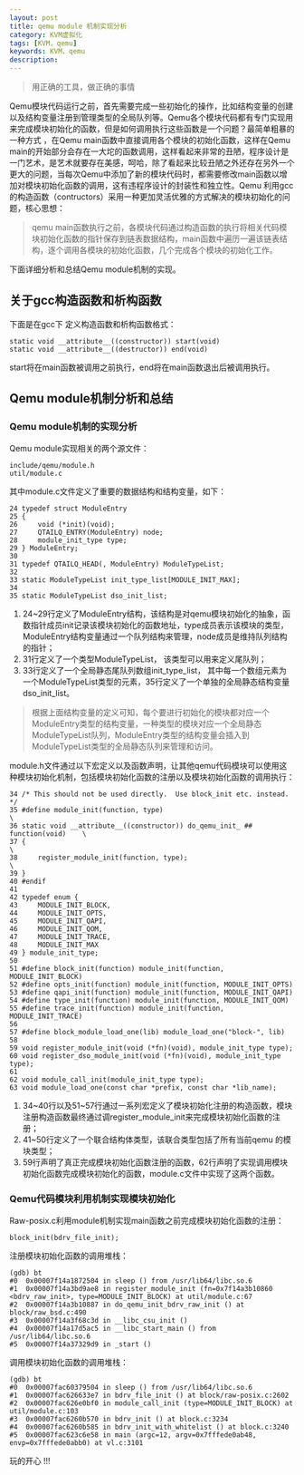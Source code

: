```yaml
---
layout: post
title: qemu module 机制实现分析
category: KVM虚拟化
tags: [KVM，qemu]
keywords: KVM，qemu
description: 
---
```


> 用正确的工具，做正确的事情

Qemu模块代码运行之前，首先需要完成一些初始化的操作，比如结构变量的创建以及结构变量注册到管理类型的全局队列等。Qemu各个模块代码都有专门实现用来完成模块初始化的函数，但是如何调用执行这些函数是一个问题？最简单粗暴的一种方式
，在Qemu main函数中直接调用各个模块的初始化函数，这样在Qemu main的开始部分会存在一大坨的函数调用，这样看起来非常的丑陋，程序设计是一门艺术，是艺术就要存在美感，呵哈，除了看起来比较丑陋之外还存在另外一个更大的问题，当每次Qemu中添加了新的模块代码时，都需要修改main函数以增加对模块初始化函数的调用，这有违程序设计的封装性和独立性。Qemu 利用gcc的构造函数（contructors）采用一种更加灵活优雅的方式解决的模块初始化的问题，核心思想：

>qemu main函数执行之前，各模块代码通过构造函数的执行将相关代码模块初始化函数的指针保存到链表数据结构，main函数中遍历一遍该链表结构，逐个调用各模块的初始化函数，几个完成各个模块的初始化工作。

下面详细分析和总结Qemu module机制的实现。

## 关于gcc构造函数和析构函数

下面是在gcc下 定义构造函数和析构函数格式：

	static void __attribute__((constructor)) start(void)
	static void __attribute__((destructor)) end(void)

start将在main函数被调用之前执行，end将在main函数退出后被调用执行。

## Qemu module机制分析和总结

### Qemu module机制的实现分析

Qemu module实现相关的两个源文件：
	
	include/qemu/module.h
	util/module.c

其中module.c文件定义了重要的数据结构和结构变量，如下：

	24 typedef struct ModuleEntry
	25 {
	26     void (*init)(void);
	27     QTAILQ_ENTRY(ModuleEntry) node;
	28     module_init_type type;
	29 } ModuleEntry;
	30
	31 typedef QTAILQ_HEAD(, ModuleEntry) ModuleTypeList;
	32
	33 static ModuleTypeList init_type_list[MODULE_INIT_MAX];
	34
	35 static ModuleTypeList dso_init_list;



1. 24~29行定义了ModuleEntry结构，该结构是对qemu模块初始化的抽象，函数指针成员init记录该模块初始化的函数地址，type成员表示该模块的类型，ModuleEntry结构变量通过一个队列结构来管理，node成员是维持队列结构的指针；
2. 31行定义了一个类型ModuleTypeList， 该类型可以用来定义尾队列；
3. 33行定义了一个全局静态尾队列数组init_type_list， 其中每一个数组元素为一个ModuleTypeList类型的元素，35行定义了一个单独的全局静态结构变量dso\_init\_list。

> 根据上面结构变量的定义可知，每个要进行初始化的模块都对应一个ModuleEntry类型的结构变量，一种类型的模块对应一个全局静态ModuleTypeList队列，ModuleEntry类型的结构变量会插入到ModuleTypeList类型的全局静态队列来管理和访问。

module.h文件通过以下宏定义以及函数声明，让其他qemu代码模块可以使用这种模块初始化机制，包括模块初始化函数的注册以及模块初始化函数的调用执行：

	34 /* This should not be used directly.  Use block_init etc. instead.  */
	35 #define module_init(function, type)                                         \
	36 static void __attribute__((constructor)) do_qemu_init_ ## function(void)    \
	37 {                                                                           \
	38     register_module_init(function, type);                                   \
	39 }
	40 #endif
	41
	42 typedef enum {
	43     MODULE_INIT_BLOCK,
	44     MODULE_INIT_OPTS,
	45     MODULE_INIT_QAPI,
	46     MODULE_INIT_QOM,
	47     MODULE_INIT_TRACE,
	48     MODULE_INIT_MAX
	49 } module_init_type;
	50
	51 #define block_init(function) module_init(function, MODULE_INIT_BLOCK)
	52 #define opts_init(function) module_init(function, MODULE_INIT_OPTS)
	53 #define qapi_init(function) module_init(function, MODULE_INIT_QAPI)
	54 #define type_init(function) module_init(function, MODULE_INIT_QOM)
	55 #define trace_init(function) module_init(function, MODULE_INIT_TRACE)
	56
	57 #define block_module_load_one(lib) module_load_one("block-", lib)
	58
	59 void register_module_init(void (*fn)(void), module_init_type type);
	60 void register_dso_module_init(void (*fn)(void), module_init_type type);
	61
	62 void module_call_init(module_init_type type);
	63 void module_load_one(const char *prefix, const char *lib_name);


1. 34~40行以及51~57行通过一系列宏定义了模块初始化注册的构造函数，模块注册构造函数最终通过调register\_module\_init来完成模块初始化函数的注册；
2. 41~50行定义了一个联合结构体类型，该联合类型包括了所有当前qemu 的模块类型；
3. 59行声明了真正完成模块初始化函数注册的函数，62行声明了实现调用模块初始化函数完成模块初始化的函数，module.c文件中实现了这两个函数。

### Qemu代码模块利用机制实现模块初始化

Raw-posix.c利用module机制实现main函数之前完成模块初始化函数的注册：

	block_init(bdrv_file_init);
	
注册模块初始化函数的调用堆栈：
	
	(gdb) bt
	#0  0x00007f14a1872504 in sleep () from /usr/lib64/libc.so.6
	#1  0x00007f14a3bd9ae8 in register_module_init (fn=0x7f14a3b10860 <bdrv_raw_init>, type=MODULE_INIT_BLOCK) at util/module.c:67
	#2  0x00007f14a3b10887 in do_qemu_init_bdrv_raw_init () at block/raw_bsd.c:490
	#3  0x00007f14a3f68c3d in __libc_csu_init ()
	#4  0x00007f14a17d5ac5 in __libc_start_main () from /usr/lib64/libc.so.6
	#5  0x00007f14a37329d9 in _start ()

调用模块初始化函数的调用堆栈：

	(gdb) bt
	#0  0x00007fac60379504 in sleep () from /usr/lib64/libc.so.6
	#1  0x00007fac626633e7 in bdrv_file_init () at block/raw-posix.c:2602
	#2  0x00007fac626e0bf0 in module_call_init (type=MODULE_INIT_BLOCK) at util/module.c:103
	#3  0x00007fac6260b570 in bdrv_init () at block.c:3234
	#4  0x00007fac6260b585 in bdrv_init_with_whitelist () at block.c:3240
	#5  0x00007fac623c6e58 in main (argc=12, argv=0x7fffede0ab48, envp=0x7fffede0abb0) at vl.c:3101	


玩的开心 !!!
